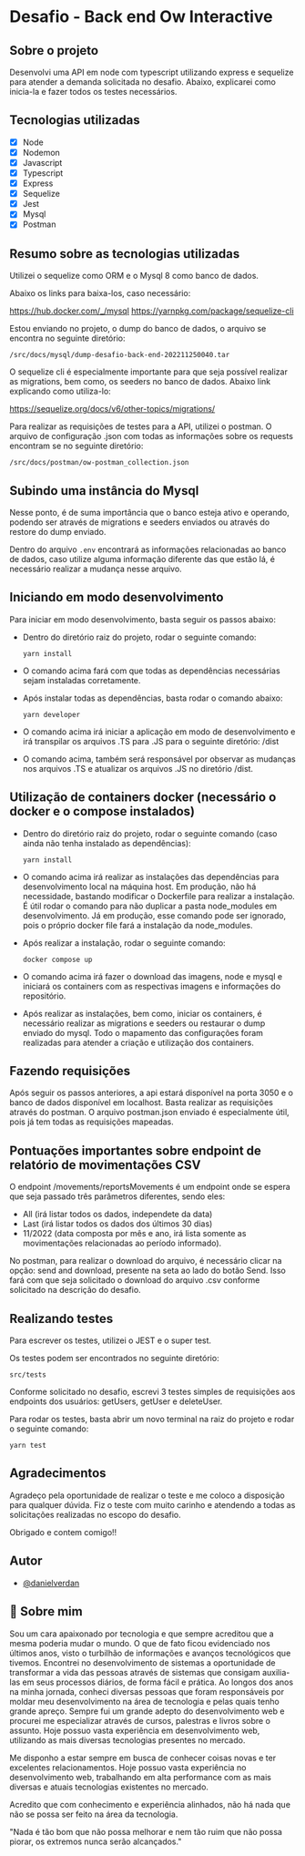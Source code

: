 
# Desafio - Back end Ow Interactive

## Sobre o projeto

Desenvolvi uma API em node com typescript utilizando express
e sequelize para atender a demanda solicitada no desafio. Abaixo,
explicarei como inicia-la e fazer todos os testes necessários.


## Tecnologias utilizadas

- [x]  Node
- [x]  Nodemon
- [x]  Javascript
- [x]  Typescript
- [x]  Express
- [x]  Sequelize
- [x]  Jest
- [x]  Mysql
- [x]  Postman

## Resumo sobre as tecnologias utilizadas

Utilizei o sequelize como ORM e o Mysql 8 como banco de dados. 

Abaixo os links para baixa-los, caso necessário:

https://hub.docker.com/_/mysql
https://yarnpkg.com/package/sequelize-cli

Estou enviando no projeto, o dump do banco de dados, o arquivo se encontra
no seguinte diretório: 

```/src/docs/mysql/dump-desafio-back-end-202211250040.tar``` 


O sequelize cli é especialmente importante para que seja possível realizar
as migrations, bem como, os seeders no banco de dados. 
Abaixo link explicando como utiliza-lo:

https://sequelize.org/docs/v6/other-topics/migrations/

Para realizar as requisições de testes para a API, utilizei o 
postman. O arquivo de configuração .json com todas as informações 
sobre os requests encontram se no seguinte diretório: 

```/src/docs/postman/ow-postman_collection.json``` 

## Subindo uma instância do Mysql

Nesse ponto, é de suma importância que o banco esteja ativo e operando, 
podendo ser através de migrations e seeders enviados 
ou através do restore do dump enviado. 

Dentro do arquivo ```.env``` encontrará as informações relacionadas
ao banco de dados, caso utilize alguma informação diferente das que 
estão lá, é necessário realizar a mudança nesse arquivo. 
 
## Iniciando em modo desenvolvimento

Para iniciar em modo desenvolvimento, basta seguir os passos abaixo:

- Dentro do diretório raiz do projeto, rodar o seguinte comando: 

   ```yarn install```

- O comando acima fará com que todas as dependências necessárias sejam instaladas corretamente. 

- Após instalar todas as dependências, basta rodar o comando abaixo:
    
    ```yarn developer```

- O comando acima irá iniciar a aplicação em modo de desenvolvimento e irá transpilar os arquivos .TS para .JS para o seguinte diretório: /dist
- O comando acima, também será responsável por observar as mudanças nos arquivos .TS e atualizar os arquivos .JS no diretório /dist. 

## Utilização de containers docker (necessário o docker e o compose instalados)

- Dentro do diretório raiz do projeto, rodar o seguinte comando (caso ainda não tenha instalado as dependências): 
   
    ```yarn install```

- O comando acima irá realizar as instalações das dependências para desenvolvimento local na máquina host. Em produção, não há necessidade, bastando modificar o Dockerfile para realizar a instalação. É útil rodar o comando para não duplicar a pasta node_modules em desenvolvimento. Já em produção, esse comando pode ser ignorado, pois o próprio docker file fará a instalação da node_modules.

- Após realizar a instalação, rodar o seguinte comando:
   
    ```docker compose up```

- O comando acima irá fazer o download das imagens, node e mysql e iniciará os containers com as respectivas imagens e informações do repositório.

- Após realizar as instalações, bem como, iniciar os containers, é necessário realizar as migrations e seeders ou restaurar o dump enviado do mysql. Todo o mapamento das configurações foram realizadas para atender a criação e utilização dos containers.

## Fazendo requisições

Após seguir os passos anteriores, a api estará disponível  na porta 3050
e o banco de dados disponível em localhost.
Basta realizar as requisições através do postman. 
O arquivo postman.json enviado é especialmente útil, pois já tem todas 
as requisições mapeadas. 

## Pontuações importantes sobre endpoint de relatório de movimentações CSV

O endpoint /movements/reportsMovements é um endpoint onde 
se espera que seja passado três parâmetros diferentes, sendo eles: 

- All (irá listar todos os dados, independete da data)
- Last (irá listar todos os dados dos últimos 30 dias)
- 11/2022 (data composta por mês e ano, irá lista somente as movimentações relacionadas ao período informado).

No postman, para realizar o download do arquivo, é necessário clicar na opção: 
send and download, presente na seta ao lado do botão Send. Isso 
fará com que seja solicitado o download do arquivo .csv conforme solicitado 
na descrição do desafio. 

## Realizando testes 

Para escrever os testes, utilizei o JEST e o super test.

Os testes podem ser encontrados no seguinte diretório: 

```src/tests```

Conforme solicitado no desafio, escrevi 3 testes simples de requisições
aos endpoints dos usuários: getUsers, getUser e deleteUser.

Para rodar os testes, basta abrir um novo terminal na raiz do projeto e rodar 
o seguinte comando: 

```yarn test```



## Agradecimentos

Agradeço pela oportunidade de realizar o teste e me coloco a disposição
para qualquer dúvida. Fiz o teste com muito carinho e atendendo a 
todas as solicitações realizadas no escopo do desafio. 

Obrigado e contem comigo!!

## Autor

- [@danielverdan](https://github.com/DanielVerdan)

## 🚀 Sobre mim

Sou um cara apaixonado por tecnologia e que sempre acreditou que a mesma poderia mudar o mundo. O que de fato ficou evidenciado nos últimos anos, visto o turbilhão de informações e avanços tecnológicos que tivemos. 
Encontrei no desenvolvimento de sistemas a oportunidade de transformar a vida das pessoas através de sistemas que consigam auxilia-las em seus processos diários, de forma fácil e prática. 
Ao longos dos anos na minha jornada, conheci diversas pessoas que foram responsáveis por moldar meu desenvolvimento na área de tecnologia e pelas quais tenho grande apreço. 
Sempre fui um grande adepto do desenvolvimento web e procurei me especializar através de cursos, palestras e livros sobre o assunto.
Hoje possuo vasta experiência em desenvolvimento web, utilizando as mais diversas tecnologias presentes no mercado. 

Me disponho a estar sempre em busca de conhecer coisas novas e ter excelentes relacionamentos.
Hoje possuo vasta experiência no desenvolvimento web, trabalhando em alta performance com as mais diversas e atuais tecnologias existentes no mercado.  

Acredito que com conhecimento e experiência alinhados, não há nada que não se possa ser feito na área da tecnologia.

"Nada é tão bom que não possa melhorar e nem tão ruim que não possa piorar, os extremos nunca serão alcançados."